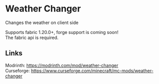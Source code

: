 # Weather Changer
Changes the weather on client side

Supports fabric 1.20.0+, forge support is coming soon!\
The fabric api is required.

## Links
Modrinth: https://modrinth.com/mod/weather-changer \
Curseforge: https://www.curseforge.com/minecraft/mc-mods/weather-changer <br>
